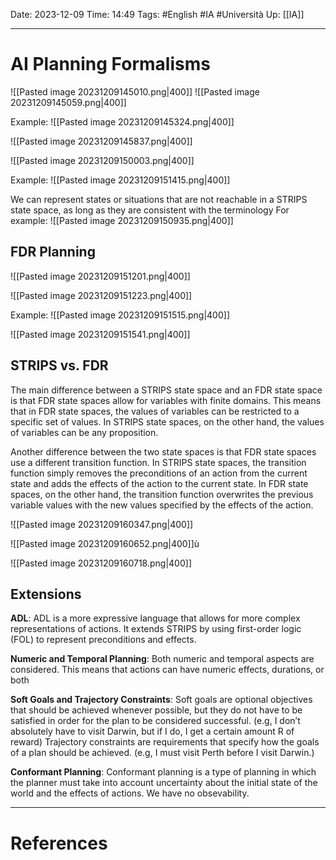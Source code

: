 Date: 2023-12-09
Time: 14:49
Tags: #English #IA #Università 
Up: [[IA]]

---
# AI Planning Formalisms

![[Pasted image 20231209145010.png|400]]
![[Pasted image 20231209145059.png|400]]

Example:
![[Pasted image 20231209145324.png|400]]

![[Pasted image 20231209145837.png|400]]

![[Pasted image 20231209150003.png|400]]

Example:
![[Pasted image 20231209151415.png|400]]

We can represent states or situations that are not reachable in a STRIPS state space, as long as they are consistent with the terminology
For example:
![[Pasted image 20231209150935.png|400]]

## FDR Planning

![[Pasted image 20231209151201.png|400]]

![[Pasted image 20231209151223.png|400]]

Example:
![[Pasted image 20231209151515.png|400]]

![[Pasted image 20231209151541.png|400]]

## STRIPS vs. FDR
  
The main difference between a STRIPS state space and an FDR state space is that FDR state spaces allow for variables with finite domains. This means that in FDR state spaces, the values of variables can be restricted to a specific set of values. In STRIPS state spaces, on the other hand, the values of variables can be any proposition.

Another difference between the two state spaces is that FDR state spaces use a different transition function. In STRIPS state spaces, the transition function simply removes the preconditions of an action from the current state and adds the effects of the action to the current state. In FDR state spaces, on the other hand, the transition function overwrites the previous variable values with the new values specified by the effects of the action.

![[Pasted image 20231209160347.png|400]]

![[Pasted image 20231209160652.png|400]]ù

![[Pasted image 20231209160718.png|400]]

## Extensions

**ADL**:
ADL is a more expressive language that allows for more complex representations of actions. It extends STRIPS by using first-order logic (FOL) to represent preconditions and effects. 

**Numeric and Temporal Planning**:
Both numeric and temporal aspects are considered. This means that actions can have numeric effects, durations, or both

**Soft Goals and Trajectory Constraints**:
Soft goals are optional objectives that should be achieved whenever possible, but they do not have to be satisfied in order for the plan to be considered successful. (e.g, I don’t absolutely have to visit Darwin, but if I do, I get a certain amount R of reward)
Trajectory constraints are requirements that specify how the goals of a plan should be achieved. (e.g, I must visit Perth before I visit Darwin.)

**Conformant Planning**:
Conformant planning is a type of planning in which the planner must take into account uncertainty about the initial state of the world and the effects of actions. We have no obsevability.



---
# References
